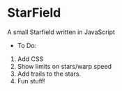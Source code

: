 # StarField
A small Starfield written in JavaScript

- To Do:
 1. Add CSS
 2. Show limits on stars/warp speed
 3. Add trails to the stars.
 4. Fun stuff!
